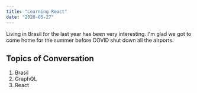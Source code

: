 ```yaml
---
title: "Learning React"
date: "2020-05-27"
---
```


Living in Brasil for the last year has been very interesting. I'm glad we got to come home for the summer before COVID shut down all the airports.  

## Topics of Conversation

1. Brasil
2. GraphQL
3. React